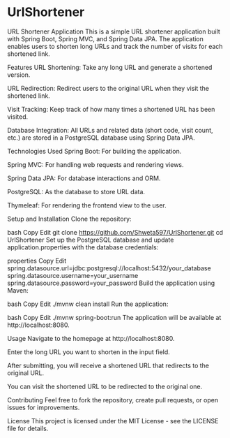 # UrlShortener

URL Shortener Application
This is a simple URL shortener application built with Spring Boot, Spring MVC, and Spring Data JPA. The application enables users to shorten long URLs and track the number of visits for each shortened link.

Features
URL Shortening: Take any long URL and generate a shortened version.

URL Redirection: Redirect users to the original URL when they visit the shortened link.

Visit Tracking: Keep track of how many times a shortened URL has been visited.

Database Integration: All URLs and related data (short code, visit count, etc.) are stored in a PostgreSQL database using Spring Data JPA.

Technologies Used
Spring Boot: For building the application.

Spring MVC: For handling web requests and rendering views.

Spring Data JPA: For database interactions and ORM.

PostgreSQL: As the database to store URL data.

Thymeleaf: For rendering the frontend view to the user.

Setup and Installation
Clone the repository:

bash
Copy
Edit
git clone https://github.com/Shweta597/UrlShortener.git
cd UrlShortener
Set up the PostgreSQL database and update application.properties with the database credentials:

properties
Copy
Edit
spring.datasource.url=jdbc:postgresql://localhost:5432/your_database
spring.datasource.username=your_username
spring.datasource.password=your_password
Build the application using Maven:

bash
Copy
Edit
./mvnw clean install
Run the application:

bash
Copy
Edit
./mvnw spring-boot:run
The application will be available at http://localhost:8080.

Usage
Navigate to the homepage at http://localhost:8080.

Enter the long URL you want to shorten in the input field.

After submitting, you will receive a shortened URL that redirects to the original URL.

You can visit the shortened URL to be redirected to the original one.

Contributing
Feel free to fork the repository, create pull requests, or open issues for improvements.

License
This project is licensed under the MIT License - see the LICENSE file for details.


